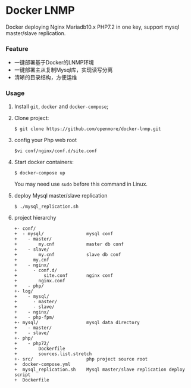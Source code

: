 # Docker LNMP
Docker deploying Nginx Mariadb10.x PHP7.2 in one key, support mysql master/slave replication.

### Feature
* 一键部署基于Docker的LNMP环境
* 一键部署主从复制Mysql库，实现读写分离
* 清晰的目录结构，方便运维

### Usage
1. Install `git`, `docker` and `docker-compose`;
2. Clone project:
    ```
    $ git clone https://github.com/openmore/docker-lnmp.git
    ```
3. config your Php web root
    ```
    $vi conf/nginx/conf.d/site.conf
    ```
4. Start docker containers:
    ```
    $ docker-compose up
    ```
    You may need use `sudo` before this command in Linux.

5. deploy Mysql master/slave replication
    ```
    $ ./mysql_replication.sh
    ``` 
6. project hierarchy
   ```
   +- conf/                   
   +  - mysql/                mysql conf
   +    - master/ 
   +        my.cnf            master db conf
   +    - slave/
   +        my.cnf            slave db conf
   +      my.cnf
   +    - nginx/
   +      - conf.d/
   +          site.conf       nginx conf
   +        nginx.conf
   +    - php/
   +- log/                    
   +    - mysql/
   +      - master/
   +      - slave/
   +    - nginx/
   +    - php-fpm/
   +- mysql/                  mysql data directory
   +    - master/
   +    - slave/
   +- php/
   +    - php72/
   +        Dockerfile
   +        sources.list.stretch
   +- src/                    php project source root
   +  docker-compose.yml
   +  mysql_replication.sh    Mysql master/slave replication deploy script
   +  Dockerfile
   ```

